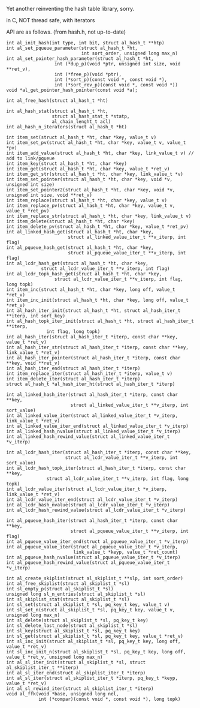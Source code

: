 Yet another reinventing the hash table library, sorry.

in C, NOT thread safe, with iterators

API are as follows. (from hash.h, not up-to-date)
    
    int al_init_hash(int type, int bit, struct al_hash_t **htp)
    int al_set_pqueue_parameter(struct al_hash_t *ht,
                                int sort_order, unsigned long max_n)
    int al_set_pointer_hash_parameter(struct al_hash_t *ht,
				      int (*dup_p)(void *ptr, unsigned int size, void **ret_v),
				      int (*free_p)(void *ptr),
				      int (*sort_p)(const void *, const void *),
				      int (*sort_rev_p)(const void *, const void *))
    void *al_get_pointer_hash_pointer(const void *a);

    int al_free_hash(struct al_hash_t *ht)

    int al_hash_stat(struct al_hash_t *ht,
                     struct al_hash_stat_t *statp,
                     al_chain_lenght_t acl)
    int al_hash_n_iterators(struct al_hash_t *ht)

    int item_set(struct al_hash_t *ht, char *key, value_t v)
    int item_set_pv(struct al_hash_t *ht, char *key, value_t v, value_t *pv)
    int item_add_value(struct al_hash_t *ht, char *key, link_value_t v) // add to link/pqueue
    int item_key(struct al_hash_t *ht, char *key)
    int item_get(struct al_hash_t *ht, char *key, value_t *ret_v)
    int item_get_str(struct al_hash_t *ht, char *key, link_value_t *v)
    int item_set_pointer(struct al_hash_t *ht, char *key, void *v, unsigned int size)
    int item_set_pointer2(struct al_hash_t *ht, char *key, void *v, unsigned int size, void **ret_v)
    int item_replace(struct al_hash_t *ht, char *key, value_t v)
    int item_replace_pv(struct al_hash_t *ht, char *key, value_t v, value_t *ret_pv)
    int item_replace_str(struct al_hash_t *ht, char *key, link_value_t v)
    int item_delete(struct al_hash_t *ht, char *key)
    int item_delete_pv(struct al_hash_t *ht, char *key, value_t *ret_pv)
    int al_linked_hash_get(struct al_hash_t *ht, char *key,
                           struct al_linked_value_iter_t **v_iterp, int flag)
    int al_pqueue_hash_get(struct al_hash_t *ht, char *key,
                           struct al_pqueue_value_iter_t **v_iterp, int flag)
    int al_lcdr_hash_get(struct al_hash_t *ht, char *key,
		         struct al_lcdr_value_iter_t **v_iterp, int flag)
    int al_lcdr_topk_hash_get(struct al_hash_t *ht, char *key,
    			      struct al_lcdr_value_iter_t **v_iterp, int flag, long topk)
    int item_inc(struct al_hash_t *ht, char *key, long off, value_t *ret_v)
    int item_inc_init(struct al_hash_t *ht, char *key, long off, value_t *ret_v)
    int al_hash_iter_init(struct al_hash_t *ht, struct al_hash_iter_t **iterp, int sort_key)
    int al_hash_topk_iter_init(struct al_hash_t *ht, struct al_hash_iter_t **iterp,
			       int flag, long topk)
    int al_hash_iter(struct al_hash_iter_t *iterp, const char **key, value_t *ret_v)
    int al_hash_iter_str(struct al_hash_iter_t *iterp, const char **key, link_value_t *ret_v)
    int al_hash_iter_pointer(struct al_hash_iter_t *iterp, const char **key, void **ret_v)
    int al_hash_iter_end(struct al_hash_iter_t *iterp)
    int item_replace_iter(struct al_hash_iter_t *iterp, value_t v)
    int item_delete_iter(struct al_hash_iter_t *iterp)
    struct al_hash_t *al_hash_iter_ht(struct al_hash_iter_t *iterp)

    int al_linked_hash_iter(struct al_hash_iter_t *iterp, const char **key,
                            struct al_linked_value_iter_t **v_iterp, int sort_value)
    int al_linked_value_iter(struct al_linked_value_iter_t *v_iterp, link_value_t *ret_v)
    int al_linked_value_iter_end(struct al_linked_value_iter_t *v_iterp)
    int al_linked_hash_nvalue(struct al_linked_value_iter_t *v_iterp)
    int al_linked_hash_rewind_value(struct al_linked_value_iter_t *v_iterp)

    int al_lcdr_hash_iter(struct al_hash_iter_t *iterp, const char **key,
                          struct al_lcdr_value_iter_t **v_iterp, int sort_value)
    int al_lcdr_hash_topk_iter(struct al_hash_iter_t *iterp, const char **key,
			       struct al_lcdr_value_iter_t **v_iterp, int flag, long topk)
    int al_lcdr_value_iter(struct al_lcdr_value_iter_t *v_iterp, link_value_t *ret_v)
    int al_lcdr_value_iter_end(struct al_lcdr_value_iter_t *v_iterp)
    int al_lcdr_hash_nvalue(struct al_lcdr_value_iter_t *v_iterp)
    int al_lcdr_hash_rewind_value(struct al_lcdr_value_iter_t *v_iterp)

    int al_pqueue_hash_iter(struct al_hash_iter_t *iterp, const char **key,
                            struct al_pqueue_value_iter_t **v_iterp, int flag)
    int al_pqueue_value_iter_end(struct al_pqueue_value_iter_t *v_iterp)
    int al_pqueue_value_iter(struct al_pqueue_value_iter_t *v_iterp,
                             link_value_t *keyp, value_t *ret_count)
    int al_pqueue_hash_nvalue(struct al_pqueue_value_iter_t *v_iterp)
    int al_pqueue_hash_rewind_value(struct al_pqueue_value_iter_t *v_iterp)

    int al_create_skiplist(struct al_skiplist_t **slp, int sort_order)
    int al_free_skiplist(struct al_skiplist_t *sl)
    int sl_empty_p(struct al_skiplist_t *sl)
    unsigned long sl_n_entries(struct al_skiplist_t *sl)
    int sl_skiplist_stat(struct al_skiplist_t *sl)
    int sl_set(struct al_skiplist_t *sl, pq_key_t key, value_t v)
    int sl_set_n(struct al_skiplist_t *sl, pq_key_t key, value_t v, unsigned long max_n)
    int sl_delete(struct al_skiplist_t *sl, pq_key_t key)
    int sl_delete_last_node(struct al_skiplist_t *sl)
    int sl_key(struct al_skiplist_t *sl, pq_key_t key)
    int sl_get(struct al_skiplist_t *sl, pq_key_t key, value_t *ret_v)
    int sl_inc_init(struct al_skiplist_t *sl, pq_key_t key, long off, value_t *ret_v)
    int sl_inc_init_n(struct al_skiplist_t *sl, pq_key_t key, long off, value_t *ret_v, unsigned long max_n)
    int al_sl_iter_init(struct al_skiplist_t *sl, struct al_skiplist_iter_t **iterp)
    int al_sl_iter_end(struct al_skiplist_iter_t *iterp)
    int al_sl_iter(struct al_skiplist_iter_t *iterp, pq_key_t *keyp, value_t *ret_v)
    int al_sl_rewind_iter(struct al_skiplist_iter_t *iterp)
    void al_ffk(void *base, unsigned long nel,
                int (*compar)(const void *, const void *), long topk)

